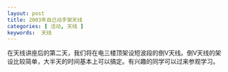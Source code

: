 ```yaml
---
layout: post
title: 2003年自己动手架天线
categories: [ 活动, 天线 ]
keywords:  天线
---
```


在天线讲座后的第二天，我们将在电三楼顶架设短波段的倒V天线。倒V天线的架设比较简单，大半天的时间基本上可以搞定。有兴趣的同学可以过来参观学习。